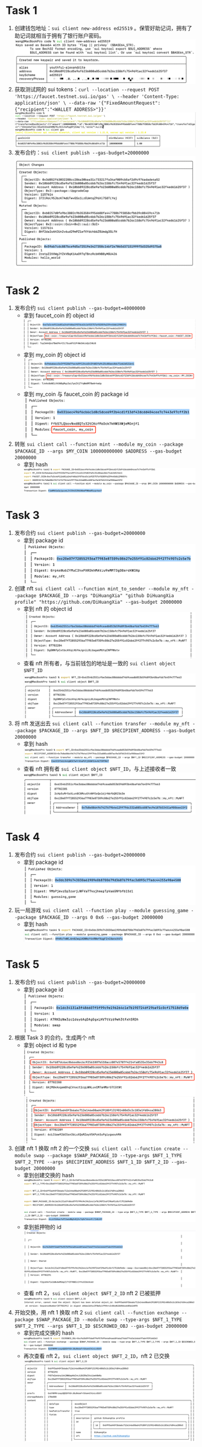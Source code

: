 # Task 1
1. 创建钱包地址：`sui client new-address ed25519` 。保管好助记词，拥有了助记词就相当于拥有了银行账户密码。
   ![img/1_0.png](img/1_0.png)
2. 获取测试网的 sui tokens：`curl --location --request POST 'https://faucet.testnet.sui.io/gas' \
   --header 'Content-Type: application/json' \
   --data-raw '{"FixedAmountRequest":{"recipient":"<WALLET ADDRESS>"}}'` 
   ![img/1_1.png](img/1_1.png)
3.  发布合约：`sui client publish --gas-budget=20000000`
   ![img/1_2.png](img/1_2.png)

# Task 2
1. 发布合约 `sui client publish --gas-budget=40000000`
   * 拿到 faucet_coin 的 object id ![img/2_0.png](img/2_0.png)
   * 拿到 my_coin 的 object id ![img/2_1.png](img/2_1.png)
   * 拿到 my_coin 与 faucet_coin 的 package id ![img/2_2.png](img/2_2.png)
2. 转账 `sui client call --function mint --module my_coin --package $PACKAGE_ID --args $MY_COIN 100000000000 $ADDRESS --gas-budget 20000000`
   * 拿到 hash ![img/2_3.png](img/2_3.png)

# Task 3
1. 发布合约 `sui client publish --gas-budget=20000000`
   * 拿到 package id
    ![img/3_0.png](img/3_0.png)
2. 创建 nft `sui client call --function mint_to_sender --module my_nft --package $PACKAGE_ID --args "DiHuangXia" "github DiHuangXia profile" "https://github.com/DiHuangXia" --gas-budget 20000000`
   * 拿到 nft 的 object id
     ![img/3_1.png](img/3_1.png)
   * 查看 nft 所有者，与当前钱包的地址是一致的 `sui client object $NFT_ID`
     ![img/3_2.png](img/3_2.png)
3. 将 nft 发送出去 `sui client call --function transfer --module my_nft --package $PACKAGE_ID --args $NFT_ID $RECIPIENT_ADDRESS --gas-budget 20000000`
   * 拿到 hash
     ![img/3_3.png](img/3_3.png)
   * 查看 nft 拥有者 `sui client object $NFT_ID`，与上述接收者一致
     ![img/3_4.png](img/3_4.png)

# Task 4
1. 发布合约 `sui client publish --gas-budget=20000000`
   * 拿到 package id
   ![img/4_0.png](img/4_0.png)
2. 玩一局游戏 `sui client call --function play --module guessing_game --package $PACKAGE_ID --args 0 0x6 --gas-budget 20000000`
   * 拿到 hash
   ![img/4_1.png](img/4_1.png)

# Task 5
1. 发布合约 `sui client publish --gas-budget=20000000`
   * 拿到 package id
   ![img/5_0.png](img/5_0.png)
3. 根据 Task 3 的合约，生成两个 nft
    * 拿到 object id 和 type
   ![img/5_1.png](img/5_1.png)
   ![img/5_2.png](img/5_2.png)
3. 创建 nft 1 换取 nft 2 的一个交换 `sui client call --function create --module swap --package $SWAP_PACKAGE_ID --type-args $NFT_1_TYPE $NFT_2_TYPE --args $RECIPIENT_ADDRESS $NFT_1_ID $NFT_2_ID --gas-budget 20000000`
   * 拿到创建交换的 hash ![img/5_4.png](img/5_4.png)
   * 拿到抵押物的 id
   ![img/5_3.png](img/5_3.png)
   * 查看 nft 2，`sui client object $NFT_2_ID` nft 2 已被抵押
   ![img/5_5.png](img/5_5.png)
4. 开始交换，用 nft 1 换取 nft 2 `sui client call --function exchange --package $SWAP_PACKAGE_ID --module swap --type-args $NFT_1_TYPE $NFT_2_TYPE --args $NFT_1_ID $ESCROWED_OBJ --gas-budget 20000000`
   * 拿到完成交换的 hash 
   ![img/5_6.png](img/5_6.png)
   * 再次查看 nft 2，`sui client object $NFT_2_ID`，nft 2 已交换
   ![img/5_7.png](img/5_7.png)